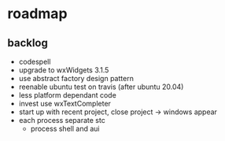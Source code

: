 # roadmap

## backlog
- codespell
- upgrade to wxWidgets 3.1.5
- use abstract factory design pattern
- reenable ubuntu test on travis (after ubuntu 20.04)
- less platform dependant code
- invest use wxTextCompleter
- start up with recent project, close project
  -> windows appear
- each process separate stc
  - process shell and aui
